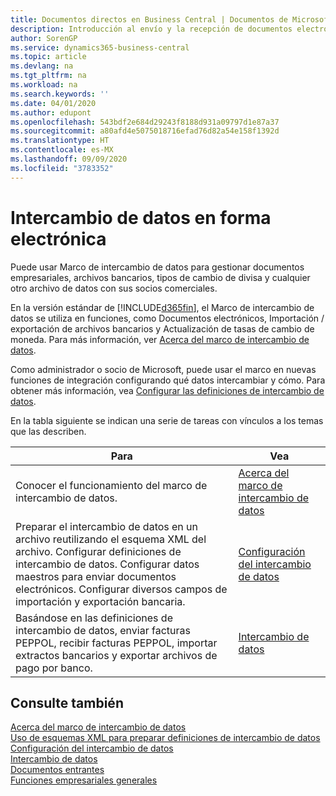 ```yaml
---
title: Documentos directos en Business Central | Documentos de Microsoft
description: Introducción al envío y la recepción de documentos electrónicos en Business Central.
author: SorenGP
ms.service: dynamics365-business-central
ms.topic: article
ms.devlang: na
ms.tgt_pltfrm: na
ms.workload: na
ms.search.keywords: ''
ms.date: 04/01/2020
ms.author: edupont
ms.openlocfilehash: 543bdf2e684d29243f8188d931a09797d1e87a37
ms.sourcegitcommit: a80afd4e5075018716efad76d82a54e158f1392d
ms.translationtype: HT
ms.contentlocale: es-MX
ms.lasthandoff: 09/09/2020
ms.locfileid: "3783352"
---
```

# <a name="exchanging-data-electronically"></a>Intercambio de datos en forma electrónica
Puede usar Marco de intercambio de datos para gestionar documentos empresariales, archivos bancarios, tipos de cambio de divisa y cualquier otro archivo de datos con sus socios comerciales.

En la versión estándar de [!INCLUDE[d365fin](includes/d365fin_md.md)], el Marco de intercambio de datos se utiliza en funciones, como Documentos electrónicos, Importación / exportación de archivos bancarios y Actualización de tasas de cambio de moneda. Para más información, ver [Acerca del marco de intercambio de datos](across-about-the-data-exchange-framework.md).

Como administrador o socio de Microsoft, puede usar el marco en nuevas funciones de integración configurando qué datos intercambiar y cómo. Para obtener más información, vea [Configurar las definiciones de intercambio de datos](across-how-to-set-up-data-exchange-definitions.md).

En la tabla siguiente se indican una serie de tareas con vínculos a los temas que las describen.  

|Para|Vea|  
|--------|---------|  
|Conocer el funcionamiento del marco de intercambio de datos.|[Acerca del marco de intercambio de datos](across-about-the-data-exchange-framework.md)|  
|Preparar el intercambio de datos en un archivo reutilizando el esquema XML del archivo. Configurar definiciones de intercambio de datos. Configurar datos maestros para enviar documentos electrónicos. Configurar diversos campos de importación y exportación bancaria.|[Configuración del intercambio de datos](across-set-up-data-exchange.md)|  
|Basándose en las definiciones de intercambio de datos, enviar facturas PEPPOL, recibir facturas PEPPOL, importar extractos bancarios y exportar archivos de pago por banco.|[Intercambio de datos](across-exchange-data.md)|  

## <a name="see-also"></a>Consulte también  
[Acerca del marco de intercambio de datos](across-about-the-data-exchange-framework.md)  
[Uso de esquemas XML para preparar definiciones de intercambio de datos](across-how-to-use-xml-schemas-to-prepare-data-exchange-definitions.md)  
[Configuración del intercambio de datos](across-set-up-data-exchange.md)  
[Intercambio de datos](across-exchange-data.md)  
[Documentos entrantes](across-income-documents.md)  
[Funciones empresariales generales](ui-across-business-areas.md)
